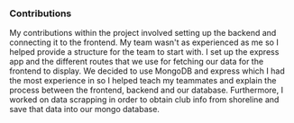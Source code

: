### Contributions
My contributions within the project involved setting up the backend and connecting it to the frontend. My team wasn't as experienced as me so I helped provide a 
structure for the team to start with. I set up the express app and the different routes that we use for fetching our data for the frontend to display. 
We decided to use MongoDB and express which I had the most experience in so I helped teach my teammates and explain the process between the frontend, backend 
and our database. Furthermore, I worked on data scrapping in order to obtain club info from shoreline and save that data into our mongo
database. 

